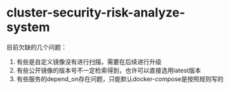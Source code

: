 # cluster-security-risk-analyze-system


目前欠缺的几个问题：
1. 有些是自定义镜像没有进行扫描，需要在后续进行升级
2. 有些公开镜像的版本号不一定检索得到，也许可以直接选用latest版本
3. 有些服务的depend_on存在问题，只能默认docker-compose是按照规则写的